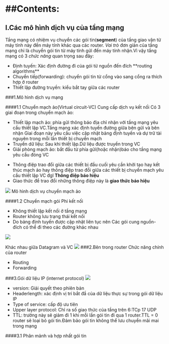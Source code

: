 <a name="top"></a>
##Contents:
===
## I.Các mô hình dịch vụ của tầng mạng
<a name=""></a>

Tầng mạng có nhiệm vụ chuyển các gói tin(**segment**) của tầng giao vận từ máy tính này đến máy tính khác qua các router.
*Vai trò* đơn giản của tầng mạng chỉ là chuyển gói tin từ máy tính gửi đến máy tính nhận.Vì vậy tầng mạng có 3 *chức năng* quan trọng sau đây:
<ul>
<li>Định tuyến: Xác định đường đi của gói từ nguồn đến đích **routing algorithms**
</li>
<li>Chuyển tiếp(forwarding): chuyển gói tin từ  cổng vào sang cổng ra thích hợp ở router</li>
<li>Thiết lập đường truyền: kiểu bắt tay giữa các router</li>
</ul>
###1.Mô hình dịch vụ mạng

####1.1 Chuyển mạch ảo(Virtual circuit-VC)
Cung cấp dịch vụ kết nối
Có 3 giai đoạn trong chuyển mạch ảo:
<ul>
<li>Thiết lập mạch ảo: phía gửi thông báo địa chỉ nhận  với tầng mạng yêu cầu thiết lập VC.Tầng mạng xác định tuyến đường giữa bên gửi và bên nhận
	Giai đoạn này yêu cầu việc cập nhật bảng định tuyến và dự trữ tài nguyên trong mỗi lần thiết bị chuyển mạch
</li>
<li>Truyền dữ liệu: Sau khi thiết lập.Dữ liệu được truyền trong VC</li>
<li>Giải phòng mạch ảo: bắt đầu từ phía gửi(hoặc nhận)báo cho tầng mạng yêu cầu đóng VC</li>
</ul>

- Thông điệp trao đổi giữa các thiết bị đầu cuối yêu cần khởi tạo hay kết thúc  mạch ảo hay thông điệp trao đổi giữa các thiết bị chuyển mạch yêu cầu thiết lập  VC đgl **Thông điệp báo hiệu**
- Giao thức để trao đổi những thông điệp này là **giao thức báo hiệu**
<img src="http://i.imgur.com/pYee7Jv.png">
Mô hình dịch vụ chuyển mạch ảo

####1.2 Chuyển mạch gói
Phi kết nối

<ul>
<li> Không thiết lập kết nối ở tầng mạng</li>
<li>Router không lưu trạng thái kết nối</li>
<li>Do bảng định tuyến được cập nhật liên tục nên Các gói cung nguồn-đích có thể đi theo các đường khác nhau</li>
</ul>
<img src="http://i.imgur.com/srYUlDc.png">

Khác nhau giữa Datagram và VC
<img src="http://i.imgur.com/nBS1190.png">
###2.Bên trong router
Chức năng chính của router
<ul>
<li>Routing</li>
<li>Forwarding</li>
</ul>

###3.Gói dữ liệu IP (internet protocol)
<img src="http://i.imgur.com/cSmFEE4.png">
<ul>
<li>version: Giải quyết theo phiên bản</li>
<li>Headerlength: xác định vị trí bắt đầ của dữ liệu thực sự trong gói dữ liệu IP</li>
<li>Type of service: cấp độ ưu tiên</li>
<li>Upper layer protocol: Chỉ ra số giao thức của tầng trên 6:TCp 17 UDP</li>
<li>TTL: trường này sẽ giảm đi 1 khi mỗi lần gói tin đi qua 1 router.TTL = 0 router sẽ loại bỏ gói tin.Đảm bảo gói tin không thể lưu chuyển mãi mai trong mạng</li>
</ul>


####3.1 Phân mảnh và hợp nhất gói tin 
